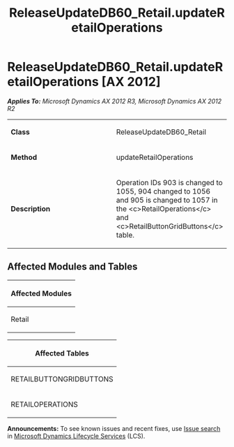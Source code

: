 ﻿---
title: ReleaseUpdateDB60_Retail.updateRetailOperations
TOCTitle: ReleaseUpdateDB60_Retail.updateRetailOperations
ms:assetid: 360feb6f-b6a6-6769-5d61-a4fbaee32163
ms:mtpsurl: https://msdn.microsoft.com/en-us/library/JJ685159(v=AX.60)
ms:contentKeyID: 49707612
ms.date: 05/18/2015
mtps_version: v=AX.60
---

# ReleaseUpdateDB60\_Retail.updateRetailOperations [AX 2012]


_**Applies To:** Microsoft Dynamics AX 2012 R3, Microsoft Dynamics AX 2012 R2_

<table>
<colgroup>
<col style="width: 50%" />
<col style="width: 50%" />
</colgroup>
<tbody>
<tr class="odd">
<td><p><strong>Class</strong></p></td>
<td><p>ReleaseUpdateDB60_Retail</p></td>
</tr>
<tr class="even">
<td><p><strong>Method</strong></p></td>
<td><p>updateRetailOperations</p></td>
</tr>
<tr class="odd">
<td><p><strong>Description</strong></p></td>
<td><p>Operation IDs 903 is changed to 1055, 904 changed to 1056 and 905 is changed to 1057 in the &lt;c&gt;RetailOperations&lt;/c&gt; and &lt;c&gt;RetailButtonGridButtons&lt;/c&gt; table.</p></td>
</tr>
</tbody>
</table>


## Affected Modules and Tables

<table>
<colgroup>
<col style="width: 100%" />
</colgroup>
<thead>
<tr class="header">
<th><p>Affected Modules</p></th>
</tr>
</thead>
<tbody>
<tr class="odd">
<td><p>Retail</p></td>
</tr>
</tbody>
</table>


<table>
<colgroup>
<col style="width: 100%" />
</colgroup>
<thead>
<tr class="header">
<th><p>Affected Tables</p></th>
</tr>
</thead>
<tbody>
<tr class="odd">
<td><p>RETAILBUTTONGRIDBUTTONS</p></td>
</tr>
<tr class="even">
<td><p>RETAILOPERATIONS</p></td>
</tr>
</tbody>
</table>

  
**Announcements:** To see known issues and recent fixes, use [Issue search](http://go.microsoft.com/fwlink/?linkid=389258) in [Microsoft Dynamics Lifecycle Services](http://go.microsoft.com/fwlink/?linkid=306505) (LCS).

